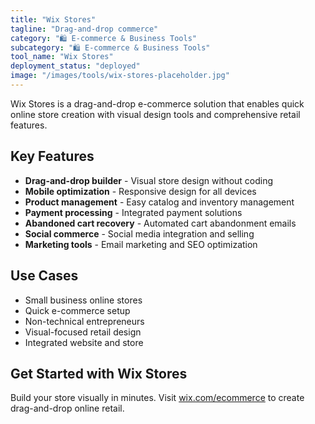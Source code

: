 ```yaml
---
title: "Wix Stores"
tagline: "Drag-and-drop commerce"
category: "🛍️ E-commerce & Business Tools"
subcategory: "🛍️ E-commerce & Business Tools"
tool_name: "Wix Stores"
deployment_status: "deployed"
image: "/images/tools/wix-stores-placeholder.jpg"
---
```

Wix Stores is a drag-and-drop e-commerce solution that enables quick online store creation with visual design tools and comprehensive retail features.

## Key Features

- **Drag-and-drop builder** - Visual store design without coding
- **Mobile optimization** - Responsive design for all devices
- **Product management** - Easy catalog and inventory management
- **Payment processing** - Integrated payment solutions
- **Abandoned cart recovery** - Automated cart abandonment emails
- **Social commerce** - Social media integration and selling
- **Marketing tools** - Email marketing and SEO optimization

## Use Cases

- Small business online stores
- Quick e-commerce setup
- Non-technical entrepreneurs
- Visual-focused retail design
- Integrated website and store

## Get Started with Wix Stores

Build your store visually in minutes. Visit [wix.com/ecommerce](https://www.wix.com/ecommerce) to create drag-and-drop online retail.